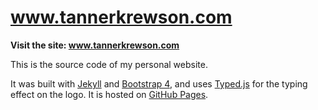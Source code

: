 # www.tannerkrewson.com

**Visit the site: www.tannerkrewson.com**

This is the source code of my personal website.

It was built with [Jekyll](https://jekyllrb.com/) and [Bootstrap 4](https://getbootstrap.com/), and uses [Typed.js](https://github.com/mattboldt/typed.js/) for the typing effect on the logo. It is hosted on [GitHub Pages](https://pages.github.com/).
